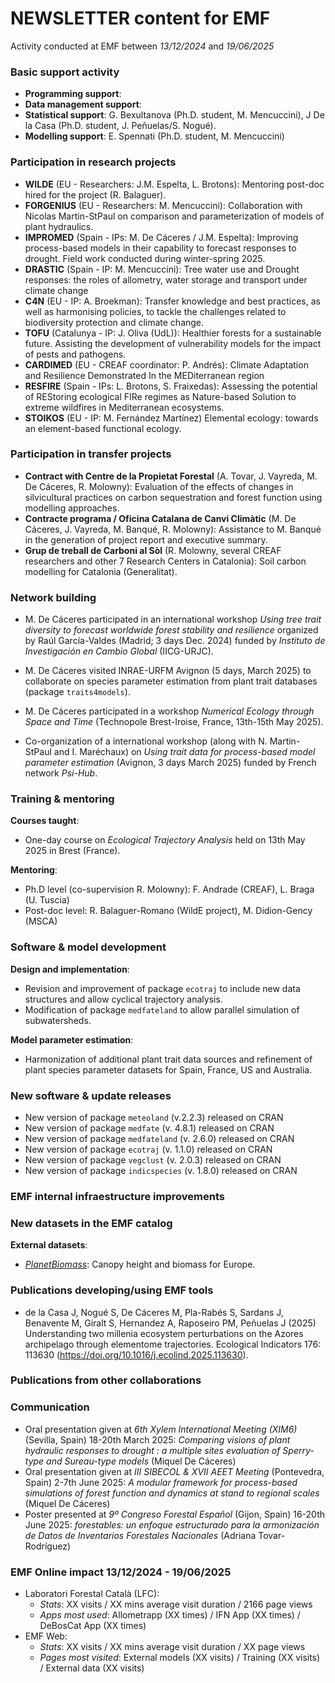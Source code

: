 # NEWSLETTER content for EMF

Activity conducted at EMF between *13/12/2024* and *19/06/2025*

### Basic support activity

-   **Programming support**: 
-   **Data management support**: 
-   **Statistical support**: G. Bexultanova (Ph.D. student, M. Mencuccini), J De la Casa (Ph.D. student, J. Peñuelas/S. Nogué).
-   **Modelling support**: E. Spennati (Ph.D. student, M. Mencuccini)

### Participation in research projects

-   **WILDE** (EU - Researchers: J.M. Espelta, L. Brotons): Mentoring post-doc hired for the project (R. Balaguer).
-   **FORGENIUS** (EU - Researchers: M. Mencuccini): Collaboration with Nicolas Martin-StPaul on comparison and parameterization of models of plant hydraulics.
-   **IMPROMED** (Spain - IPs: M. De Cáceres / J.M. Espelta): Improving process-based models in their capability to forecast responses to drought. Field work conducted during winter-spring 2025.
-   **DRASTIC** (Spain - IP: M. Mencuccini): Tree water use and Drought responses: the roles of allometry, water storage and transport under climate change
-   **C4N** (EU - IP: A. Broekman): Transfer knowledge and best practices, as well as harmonising policies, to tackle the challenges related to biodiversity protection and climate change.
-   **TOFU** (Catalunya - IP: J. Oliva (UdL)): Healthier forests for a sustainable future. Assisting the development of vulnerability models for the impact of pests and pathogens.
-   **CARDIMED** (EU - CREAF coordinator: P. Andrés): Climate Adaptation and Resilience Demonstrated In the MEDiterranean region
-   **RESFIRE** (Spain - IPs: L. Brotons, S. Fraixedas): Assessing the potential of REStoring ecological FIRe regimes as Nature-based Solution to extreme wildfires in Mediterranean ecosystems.
-   **STOIKOS** (EU - IP: M. Fernández Martínez) Elemental ecology: towards an element-based functional ecology.

### Participation in transfer projects

-   **Contract with Centre de la Propietat Forestal** (A. Tovar, J. Vayreda, M. De Cáceres, R. Molowny): Evaluation of the effects of changes in silvicultural practices on carbon sequestration and forest function using modelling approaches.
-   **Contracte programa / Oficina Catalana de Canvi Climàtic** (M. De Cáceres, J. Vayreda, M. Banqué, R. Molowny): Assistance to M. Banqué in the generation of project report and executive summary.
-   **Grup de treball de Carboni al Sòl** (R. Molowny, several CREAF researchers and other 7 Research Centers in Catalonia): Soil carbon modelling for Catalonia (Generalitat).

### Network building

-  M. De Cáceres participated in an international workshop *Using tree trait diversity to forecast worldwide forest stability and resilience* organized by Raúl García-Valdes (Madrid; 3 days Dec. 2024) funded by *Instituto de Investigación en Cambio Global* (IICG-URJC).

-  M. De Cáceres visited INRAE-URFM Avignon (5 days, March 2025) to collaborate on species parameter estimation from plant trait databases (package `traits4models`).

-  M. De Cáceres participated in a workshop *Numerical Ecology through Space and Time* (Technopole Brest-Iroise, France, 13th-15th May 2025).

-  Co-organization of a international workshop (along with N. Martin-StPaul and I. Maréchaux) on *Using trait data for process-based model parameter estimation* (Avignon, 3 days March 2025) funded by French network *Psi-Hub*.

### Training & mentoring

**Courses taught**:

-   One-day course on *Ecological Trajectory Analysis* held on 13th May 2025 in Brest (France).

**Mentoring**:

-   Ph.D level (co-supervision R. Molowny): F. Andrade (CREAF), L. Braga (U. Tuscia)
-   Post-doc level: R. Balaguer-Romano (WildE project), M. Didion-Gency (MSCA)

### Software & model development

**Design and implementation**:

-   Revision and improvement of package `ecotraj` to include new data structures and allow cyclical trajectory analysis.
-   Modification of package `medfateland` to allow parallel simulation of subwatersheds.

**Model parameter estimation**:

-   Harmonization of additional plant trait data sources and refinement of plant species parameter datasets for Spain, France, US and Australia.


### New software & update releases

-   New version of package `meteoland` (v.2.2.3) released on CRAN
-   New version of package `medfate` (v. 4.8.1) released on CRAN
-   New version of package `medfateland` (v. 2.6.0) released on CRAN
-   New version of package `ecotraj` (v. 1.1.0) released on CRAN
-   New version of package `vegclust` (v. 2.0.3) released on CRAN
-   New version of package `indicspecies` (v. 1.8.0) released on CRAN

### EMF internal infraestructure improvements



### New datasets in the EMF catalog

**External datasets**:

  +   [*PlanetBiomass*](https://zenodo.org/records/8154445): Canopy height and biomass for Europe.

### Publications developing/using EMF tools

-   de la Casa J, Nogué S, De Cáceres M, Pla-Rabés S, Sardans J, Benavente M, Giralt S, Hernandez A, Raposeiro PM, Peñuelas J (2025) Understanding two millenia ecosystem perturbations on the Azores archipelago
through elementome trajectories. Ecological Indicators 176: 113630 (https://doi.org/10.1016/j.ecolind.2025.113630).

### Publications from other collaborations


### Communication

-   Oral presentation given at *6th Xylem International Meeting (XIM6)* (Sevilla, Spain) 18-20th March 2025: *Comparing visions of plant hydraulic responses to drought : a multiple sites evaluation of Sperry-type and Sureau-type models* (Miquel De Cáceres)
-   Oral presentation given at *III SIBECOL & XVII AEET Meeting* (Pontevedra, Spain) 2-7th June 2025: *A modular framework for process-based simulations of forest function and dynamics at stand to regional scales* (Miquel De Cáceres)
-   Poster presented at *9º Congreso Forestal Español* (Gijon, Spain) 16-20th June 2025: *forestables: un enfoque estructurado para la armonización de Datos de Inventarios Forestales Nacionales* (Adriana Tovar-Rodríguez)

### EMF Online impact 13/12/2024 - 19/06/2025

-   Laboratori Forestal Català (LFC):
    -   *Stats*: XX visits / XX mins average visit duration / 2166 page views
    -   *Apps most used*: Allometrapp (XX times) / IFN App (XX times) / DeBosCat App (XX times)
-   EMF Web:
    -   *Stats*: XX visits / XX mins average visit duration / XX page views
    -   *Pages most visited*: External models (XX visits) / Training (XX visits) / External data (XX visits)
